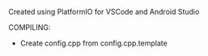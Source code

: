 Created using PlatformIO for VSCode 
and Android Studio








COMPILING:
- Create config.cpp from config.cpp.template
